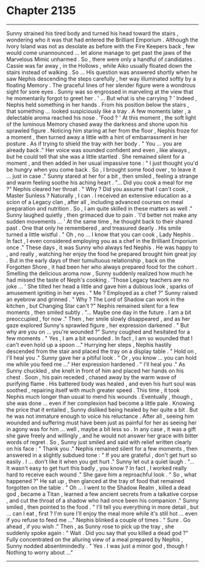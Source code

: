 
# Chapter 2135


---

Sunny strained his tired body and turned his head toward the stairs , wondering who it was that had entered the Brilliant Emporium . Although the Ivory Island was not as desolate as before with the Fire Keepers back , few would come unannounced … let alone manage to get past the jaws of the Marvelous Mimic unharmed .
So , there were only a handful of candidates .
Cassie was far away , in the Hollows , while Aiko usually floated down the stairs instead of walking . So ...
His question was answered shortly when he saw Nephis descending the steps carefully , her way illuminated softly by a floating Memory .
The graceful lines of her slender figure were a wondrous sight for sore eyes .
Sunny was so engrossed in marveling at the view that he momentarily forgot to greet her .
' ... But what is she carrying ? '
Indeed , Nephis held something in her hands . From his position below the stairs , that something … looked suspiciously like a tray .
A few moments later , a delectable aroma reached his nose .
'Food ? '
At this moment , the soft light of the luminous Memory chased away the darkness and shone upon his sprawled figure . Noticing him staring at her from the floor , Nephis froze for a moment , then turned away a little with a hint of embarrassment in her posture .
As if trying to shield the tray with her body .
" You … you are already back ."
Her voice was sounded confident and even , like always , but he could tell that she was a little startled .
She remained silent for a moment , and then added in her usual impassive tone :
" I just thought you'd be hungry when you come back . So , I brought some food over , to leave it … just in case ."
Sunny stared at her for a bit , then smiled , feeling a strange and warm feeling soothe his aching heart .
"... Did you cook a meal for me ?"
Nephis cleared her throat .
" Why ? Did you assume that I can't cook , Master Sunless ? Naturally , I can . I received an extensive education as a scion of a Legacy clan , after all , including advanced courses on meal preparation and nutrition . So , I am quite skilled in these matters as well ."
Sunny laughed quietly , then grimaced due to pain .
'I'd better not make any sudden movements ... '
At the same time , he thought back to their shared past . One that only he remembered , and treasured dearly .
His smile turned a little wistful .
" Oh , no … I know that you can cook , Lady Nephis . In fact , I even considered employing you as a chef in the Brilliant Emporium once ."
These days , it was Sunny who always fed Nephis . He was happy to , and really , watching her enjoy the food he prepared brought him great joy . But in the early days of their tumultuous relationship , back on the Forgotten Shore , it had been her who always prepared food for the cohort .
Smelling the delicious aroma now , Sunny suddenly realized how much he had missed the taste of Neph's cooking .
'Those Legacy teachers are no joke ... '
She tilted her head a little and gave him a dubious look , sparks of amusement igniting in her eyes .
" Me ? Employed as a chef ?"
Sunny raised an eyebrow and grinned .
" Why ? The Lord of Shadow can work in the kitchen , but Changing Star can't ?"
Nephis remained silent for a few moments , then smiled subtly .
"... Maybe one day in the future . I am a bit preoccupied , for now ."
Then , her smile slowly disappeared , and as her gaze explored Sunny's sprawled figure , her expression darkened .
" But why are you on … you're wounded ?"
Sunny coughed and hesitated for a few moments .
" Yes , I am a bit wounded . In fact , I am so wounded that I can't even hold up a spoon …"
Hurrying her steps , Nephis hastily descended from the stair and placed the tray on a display table .
" Hold on , I'll heal you ."
Sunny gave her a pitiful look .
" Or , you know … you can hold me while you feed me …"
Her expression hardened .
" I'll heal you ."
As Sunny chuckled , she knelt in front of him and placed her hands on his chest . Soon , his pain receded , chased away by the warm wave of purifying flame .
His battered body was healed , and even his hurt soul was soothed , repairing itself with much greater speed .
This time , it took Nephis much longer than usual to mend his wounds .
Eventually , though , she was done … even if her complexion had become a little pale .
Knowing the price that it entailed , Sunny disliked being healed by her quite a bit . But he was not immature enough to voice his reluctance .
After all , seeing him wounded and suffering must have been just as painful for her as seeing her in agony was for him … well , maybe a bit less so . In any case , it was a gift she gave freely and willingly , and he would not answer her grace with bitter words of regret .
So , Sunny just smiled and said with relief written clearly on his face :
" Thank you ."
Nephis remained silent for a few moments , then answered in a slightly subdued tone :
" If you are grateful , don't get hurt so easily . I … don't like it when you get hurt ."
Sunny let out a quiet laugh .
"... It wasn't easy to get hurt this badly , you know ? In fact , I worked really hard to receive each wound ."
She gave him a reproachful look .
" So , what happened ?"
He sat up , then glanced at the tray of food that remained forgotten on the table .
" Oh … I went to the Shadow Realm , killed a dead god , became a Titan , learned a few ancient secrets from a talkative corpse , and cut the throat of a shadow who had once been his companion ."
Sunny smiled , then pointed to the food .
" I'll tell you everything in more detail , but … can I eat , first ? I'm sure I'll enjoy the meal more while it's still hot … even if you refuse to feed me …"
Nephis blinked a couple of times .
" Sure . Go ahead , if you wish ."
Then , as Sunny rose to pick up the tray , she suddenly spoke again :
" Wait . Did you say that you killed a dead god ?"
Fully concentrated on the alluring view of a meal prepared by Nephis , Sunny nodded absentmindedly .
" Yes . I was just a minor god , though ! Nothing to worry about …"

---

